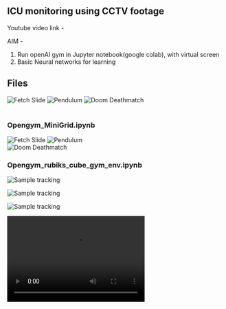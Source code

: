 

## ICU monitoring using CCTV footage


Youtube video link - 


AIM - 
1. Run openAI gym in Jupyter notebook(google colab), with virtual screen
2. Basic Neural networks for learning



## Files
 


<img src="Images/Pacman.gif" alt="Fetch Slide"/> <img src="Images/SpaceInvaders.gif" alt="Pendulum"/> <img src="Images/Breakout-untrained.gif" alt="Doom Deathmatch"/>  
<br>


### Opengym_MiniGrid.ipynb

<img src="Images/MiniGrid-KeyCorridorS6R3-v0-randomevents.gif" alt="Fetch Slide"/> <img src="Images/MiniGrid-LavaGapS7-v0-randomevents.gif" alt="Pendulum"/>  
 <img src="Images/MiniGrid-Dynamic-Obstacles-16x16-v0-randomevents.gif" alt="Doom Deathmatch"/> <br>


### Opengym_rubiks_cube_gym_env.ipynb

![Sample tracking ]("media/WhatsApp%20Video%202020-11-22%20at%202.04.57%20PM.mp4")

![Sample tracking ]("media/WhatsApp%20Video%202020-11-22%20at%202.04.57%20PM.mp4")

![Sample tracking ]("media/patient_activity.mkv")

 
 <video src= "media/WhatsApp%20Video%202020-11-22%20at%202.04.57%20PM.mp4" width="320" height="200" controls preload></video>

